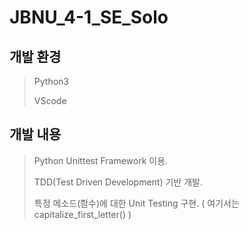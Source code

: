 # JBNU_4-1_SE_Solo

## 개발 환경
> Python3
>
> VScode

## 개발 내용
> Python Unittest Framework 이용. 
> 
> TDD(Test Driven Development) 기반 개발. 
> 
> 특정 메소드(함수)에 대한 Unit Testing 구현. ( 여기서는 capitalize_first_letter() )